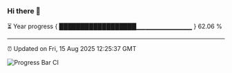 ### Hi there 👋

⏳ Year progress { ██████████████████▁▁▁▁▁▁▁▁▁▁▁▁ } 62.06 %

---

⏰ Updated on Fri, 15 Aug 2025 12:25:37 GMT

![Progress Bar CI](https://github.com/code-lakshay/GitHub-Actions-Demo/workflows/Progress%20Bar%20CI/badge.svg)
